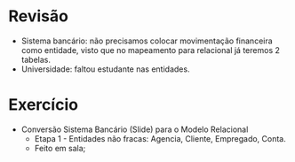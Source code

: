 # Revisão

- Sistema bancário: não precisamos colocar movimentação financeira como entidade, visto que no mapeamento para relacional já teremos 2 tabelas.
- Universidade: faltou estudante nas entidades.

# Exercício

- Conversão Sistema Bancário (Slide) para o Modelo Relacional
  - Etapa 1 - Entidades não fracas: Agencia, Cliente, Empregado, Conta.
  - Feito em sala;